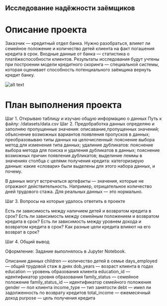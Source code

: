 ## Исследование надёжности заёмщиков

# Описание проекта

Заказчик — кредитный отдел банка. Нужно разобраться, влияет ли семейное положение и количество детей клиента на факт погашения кредита в срок. Входные данные от банка — статистика о платёжеспособности клиентов.
Результаты исследования будут учтены при построении модели кредитного скоринга — специальной системы, которая оценивает способность потенциального заёмщика вернуть кредит банку.

![alt text](https://yandex.ru/images/search?from=tabbar&text=надежность%20заемщика%20в%20банке&pos=0&img_url=https%3A%2F%2Fkreditonline24.ru%2Fwp-content%2Fuploads%2Fnadezhnost-zaemshika.png&rpt=simage)

# План выполнения проекта

Шаг 1. Открываю таблицу и изучаю общую информацию о данных Путь к файлу: /datasets/data.csv
Шаг 2. Предобработка данных
определяю и заполняю пропущенные значения:
описавание,пропущенных значений;
объяснение возможных вариантов появления пропусков в данных;
преобразовываю типы данных на целочисленный:
пояснение выбора метод для изменения типа данных;
удалиние дубликатов:
пояснение выбора метода для поиска и удаления дубликатов в данных;
пояснение возможных причин появления дубликатов;
выделиние леммы в значениях столбца с целями получения кредита:
категоризирую данные:
какие «словари» были выделены для этого набора данных, и почему.

В данных могут встречаться артефакты — значения, которые не отражают действительность. Например, отрицательное количество дней трудового стажа. Для реальных данных — это нормально. 

Шаг 3. Вопросы на которые удалось ответить в проекте

Есть ли зависимость между наличием детей и возвратом кредита в срок?
Есть ли зависимость между семейным положением и возвратом кредита в срок?
Есть ли зависимость между уровнем дохода и возвратом кредита в срок?
Как разные цели кредита влияют на его возврат в срок?

Шаг 4. Общий вывод

Оформление: Задание выполнялось в Jupyter Notebook. 

Описание данных
children — количество детей в семье
days_employed — общий трудовой стаж в днях
dob_years — возраст клиента в годах
education — уровень образования клиента
education_id — идентификатор уровня образования
family_status — семейное положение
family_status_id — идентификатор семейного положения
gender — пол клиента
income_type — тип занятости
debt — имел ли задолженность по возврату кредитов
total_income — ежемесячный доход
purpose — цель получения кредита
